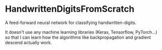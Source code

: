 # HandwrittenDigitsFromScratch

A feed-forward neural network for classifying handwritten-digits. 

It doesn't use any machine learning libraries (Keras, Tensorflow, PyTorch...) so that I can learn how the algorithms 
like backpropagation and gradient descend actually work. 
